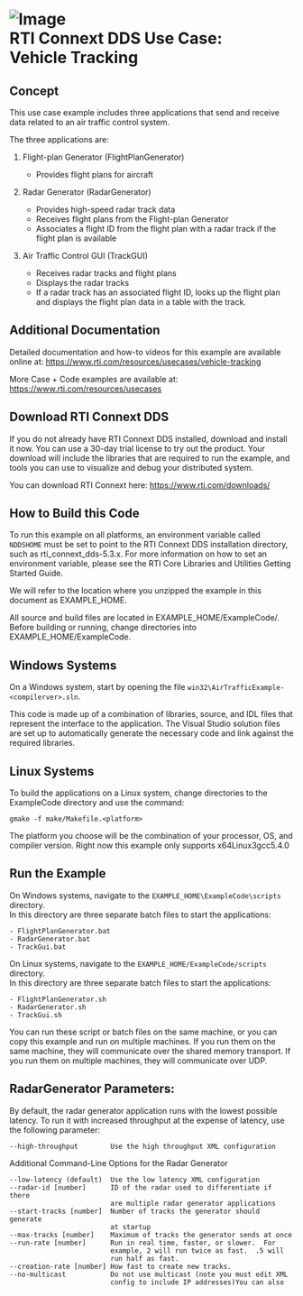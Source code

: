 ![Image](https://www.rti.com/hubfs/RTI_Oct2016/Images/rti-logounit.png)  
RTI Connext DDS Use Case:  
Vehicle Tracking
===========================================

Concept
-------
This use case example includes three applications that send and receive data
related to an air traffic control system.

The three applications are:

1. Flight-plan Generator (FlightPlanGenerator)
    - Provides flight plans for aircraft

2. Radar Generator (RadarGenerator)
    - Provides high-speed radar track data
    - Receives flight plans from the Flight-plan Generator
    - Associates a flight ID from the flight plan with a radar track if
      the flight plan is available

3. Air Traffic Control GUI (TrackGUI)
    - Receives radar tracks and flight plans
    - Displays the radar tracks
    - If a radar track has an associated flight ID, looks up the flight
      plan and displays the flight plan data in a table with the track.


Additional Documentation
------------------------
Detailed documentation and how-to videos for this example are available online at:
  https://www.rti.com/resources/usecases/vehicle-tracking

More Case + Code examples are available at:
  https://www.rti.com/resources/usecases


Download RTI Connext DDS
------------------------
If you do not already have RTI Connext DDS installed, download and install it
now. You can use a 30-day trial license to try out the product. Your download
will include the libraries that are required to run the example, and tools you
can use to visualize and debug your distributed system.

You can download RTI Connext here: https://www.rti.com/downloads/


How to Build this Code
----------------------
To run this example on all platforms, an environment variable called `NDDSHOME`
must be set to point to the RTI Connext DDS installation directory, such as
rti_connext_dds-5.3.x.
For more information on how to set an environment variable, please see the RTI
Core Libraries and Utilities Getting Started Guide.

We will refer to the location where you unzipped the example in this document
as EXAMPLE_HOME.  

All source and build files are located in EXAMPLE_HOME/ExampleCode/.  Before
building or running, change directories into EXAMPLE_HOME/ExampleCode.


Windows Systems
---------------
On a Windows system, start by opening the file
`win32\AirTrafficExample-<compilerver>.sln`.

This code is made up of a combination of libraries, source, and IDL files that
represent the interface to the application. The Visual Studio solution files
are set up to automatically generate the necessary code and link against the
required libraries.


Linux Systems
-------------
To build the applications on a Linux system, change directories to the
ExampleCode directory and use the command:

`gmake -f make/Makefile.<platform>`  

The platform you choose will be the combination of your processor, OS, and
compiler version.  Right now this example only supports x64Linux3gcc5.4.0


Run the Example
---------------
On Windows systems, navigate to the `EXAMPLE_HOME\ExampleCode\scripts` directory.  
In this directory are three separate batch files to start the applications:

    - FlightPlanGenerator.bat
    - RadarGenerator.bat
    - TrackGui.bat


On Linux systems, navigate to the `EXAMPLE_HOME/ExampleCode/scripts` directory.  
In this directory are three separate batch files to start the applications:

    - FlightPlanGenerator.sh
    - RadarGenerator.sh
    - TrackGui.sh


You can run these script or batch files on the same machine, or you can copy
this example and run on multiple machines. If you run them on the same machine,
they will communicate over the shared memory transport. If you run them on
multiple machines, they will communicate over UDP.



RadarGenerator Parameters:
--------------------------
By default, the radar generator application runs with the lowest possible
latency. To run it with increased throughput at the expense of latency, use the
following parameter:
```
--high-throughput        Use the high throughput XML configuration
```
Additional Command-Line Options for the Radar Generator
```
--low-latency (default)  Use the low latency XML configuration
--radar-id [number]      ID of the radar used to differentiate if there
                         are multiple radar generator applications
--start-tracks [number]  Number of tracks the generator should generate
                         at startup
--max-tracks [number]    Maximum of tracks the generator sends at once
--run-rate [number]      Run in real time, faster, or slower.  For
                         example, 2 will run twice as fast.  .5 will
                         run half as fast.
--creation-rate [number] How fast to create new tracks.
--no-multicast           Do not use multicast (note you must edit XML
                         config to include IP addresses)You can also
```

